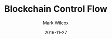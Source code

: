 ---
layout: writing
title: Blockchain Control Flow
date: 2016-11-27
categories: ['Technical']
author: ['Mark Wilcox']
excerpt: This is the first in hopefully a series of posts about the current state of bitcoin and blockchain platforms. There are many widely-held but incorrect ideas about what blockchains are, how they work, what they're actually good for, and where we go from here.
external_url: https://markwilcox.com/articles/blockchain-control-flow/
---